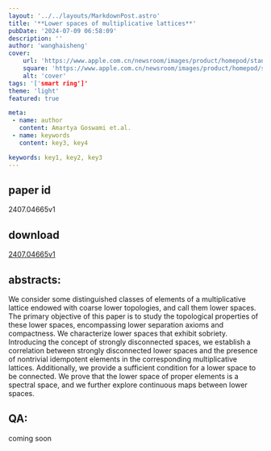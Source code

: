 ```yaml
---
layout: '../../layouts/MarkdownPost.astro'
title: '**Lower spaces of multiplicative lattices**'
pubDate: '2024-07-09 06:58:09'
description: ''
author: 'wanghaisheng'
cover:
    url: 'https://www.apple.com.cn/newsroom/images/product/homepod/standard/Apple-HomePod-hero-230118_big.jpg.large_2x.jpg'
    square: 'https://www.apple.com.cn/newsroom/images/product/homepod/standard/Apple-HomePod-hero-230118_big.jpg.large_2x.jpg'
    alt: 'cover'
tags: '['smart ring']' 
theme: 'light'
featured: true

meta:
 - name: author
   content: Amartya Goswami et.al.
 - name: keywords
   content: key3, key4

keywords: key1, key2, key3
---
```


## paper id
2407.04665v1
## download
[2407.04665v1](http://arxiv.org/abs/2407.04665v1)
## abstracts:
We consider some distinguished classes of elements of a multiplicative lattice endowed with coarse lower topologies, and call them lower spaces. The primary objective of this paper is to study the topological properties of these lower spaces, encompassing lower separation axioms and compactness. We characterize lower spaces that exhibit sobriety. Introducing the concept of strongly disconnected spaces, we establish a correlation between strongly disconnected lower spaces and the presence of nontrivial idempotent elements in the corresponding multiplicative lattices. Additionally, we provide a sufficient condition for a lower space to be connected. We prove that the lower space of proper elements is a spectral space, and we further explore continuous maps between lower spaces.
## QA:
coming soon
